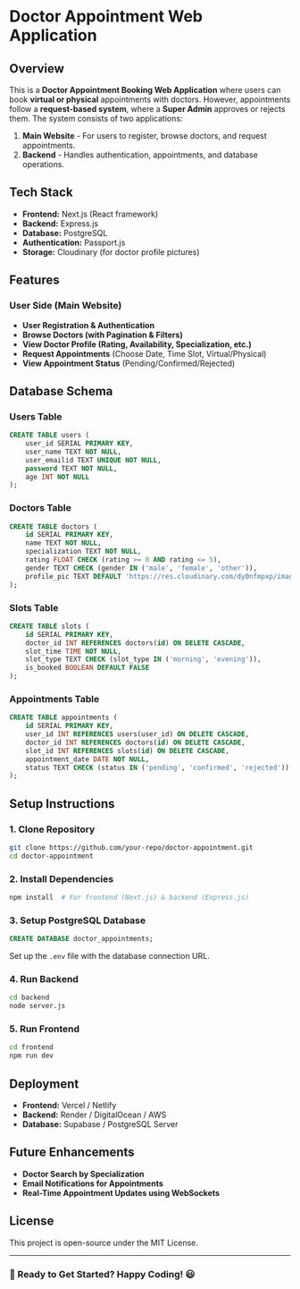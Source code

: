 # Doctor Appointment Web Application

## Overview
This is a **Doctor Appointment Booking Web Application** where users can book **virtual or physical** appointments with doctors. However, appointments follow a **request-based system**, where a **Super Admin** approves or rejects them. The system consists of two applications:

1. **Main Website** - For users to register, browse doctors, and request appointments.
2. **Backend** - Handles authentication, appointments, and database operations.

## Tech Stack
- **Frontend:** Next.js (React framework)
- **Backend:** Express.js
- **Database:** PostgreSQL
- **Authentication:** Passport.js
- **Storage:** Cloudinary (for doctor profile pictures)

## Features
### **User Side (Main Website)**
- **User Registration & Authentication**
- **Browse Doctors (with Pagination & Filters)**
- **View Doctor Profile (Rating, Availability, Specialization, etc.)**
- **Request Appointments** (Choose Date, Time Slot, Virtual/Physical)
- **View Appointment Status** (Pending/Confirmed/Rejected)

## Database Schema
### **Users Table**
```sql
CREATE TABLE users (
    user_id SERIAL PRIMARY KEY,
    user_name TEXT NOT NULL,
    user_emailid TEXT UNIQUE NOT NULL,
    password TEXT NOT NULL,
    age INT NOT NULL
);
```
### **Doctors Table**
```sql
CREATE TABLE doctors (
    id SERIAL PRIMARY KEY,
    name TEXT NOT NULL,
    specialization TEXT NOT NULL,
    rating FLOAT CHECK (rating >= 0 AND rating <= 5),
    gender TEXT CHECK (gender IN ('male', 'female', 'other')),
    profile_pic TEXT DEFAULT 'https://res.cloudinary.com/dy0nfmpxp/image/upload/f_auto,q_auto/aaoibh83b7mzneawwxvw'
);
```
### **Slots Table**
```sql
CREATE TABLE slots (
    id SERIAL PRIMARY KEY,
    doctor_id INT REFERENCES doctors(id) ON DELETE CASCADE,
    slot_time TIME NOT NULL,
    slot_type TEXT CHECK (slot_type IN ('morning', 'evening')),
    is_booked BOOLEAN DEFAULT FALSE
);
```
### **Appointments Table**
```sql
CREATE TABLE appointments (
    id SERIAL PRIMARY KEY,
    user_id INT REFERENCES users(user_id) ON DELETE CASCADE,
    doctor_id INT REFERENCES doctors(id) ON DELETE CASCADE,
    slot_id INT REFERENCES slots(id) ON DELETE CASCADE,
    appointment_date DATE NOT NULL,
    status TEXT CHECK (status IN ('pending', 'confirmed', 'rejected')) DEFAULT 'pending'
);
```

## Setup Instructions
### **1. Clone Repository**
```sh
git clone https://github.com/your-repo/doctor-appointment.git
cd doctor-appointment
```

### **2. Install Dependencies**
```sh
npm install  # For frontend (Next.js) & backend (Express.js)
```

### **3. Setup PostgreSQL Database**
```sql
CREATE DATABASE doctor_appointments;
```
Set up the `.env` file with the database connection URL.

### **4. Run Backend**
```sh
cd backend
node server.js
```

### **5. Run Frontend**
```sh
cd frontend
npm run dev
```

## Deployment
- **Frontend:** Vercel / Netlify
- **Backend:** Render / DigitalOcean / AWS
- **Database:** Supabase / PostgreSQL Server

## Future Enhancements
- **Doctor Search by Specialization**
- **Email Notifications for Appointments**
- **Real-Time Appointment Updates using WebSockets**

## License
This project is open-source under the MIT License.

---
### 🚀 Ready to Get Started? Happy Coding! 😃

